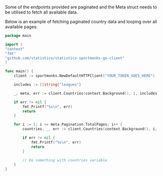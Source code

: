 Some of the endpoints provided are paginated and the Meta struct needs to be utilised to fetch all available
data. 

Below is an example of fetching paginated country data and looping over all available pages:

```go
package main

import (
"context"
"fmt"
"github.com/statistico/statistico-sportmonks-go-client"
)

func main() {
	client := sportmonks.NewDefaultHTTPClient("YOUR_TOKEN_GOES_HERE")

	includes := []string{"leagues"}

	_, meta, err := client.Countries(context.Background(), 1, includes)

	if err != nil {
		fmt.Printf("%s\n", err)
		return
	}

	for i := 1; i <= meta.Pagination.TotalPages; i++ {
		countries, _, err := client.Countries(context.Background(), i, includes)

		if err != nil {
			fmt.Printf("%s\n", err)
			return
		}

		// Do something with countries variable
	}
}
```
